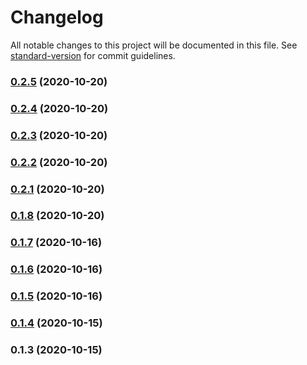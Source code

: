# Changelog

All notable changes to this project will be documented in this file. See [standard-version](https://github.com/conventional-changelog/standard-version) for commit guidelines.

### [0.2.5](https://github.com/sergey-demidov/vuetify-coloring/compare/v0.2.4...v0.2.5) (2020-10-20)

### [0.2.4](https://github.com/sergey-demidov/vuetify-coloring/compare/v0.2.3...v0.2.4) (2020-10-20)

### [0.2.3](https://github.com/sergey-demidov/vuetify-coloring/compare/v0.2.2...v0.2.3) (2020-10-20)

### [0.2.2](https://github.com/sergey-demidov/vuetify-coloring/compare/v0.2.1...v0.2.2) (2020-10-20)

### [0.2.1](https://github.com/sergey-demidov/vuetify-coloring/compare/v0.1.6...v0.2.1) (2020-10-20)

### [0.1.8](https://github.com/sergey-demidov/vuetify-coloring/compare/v0.1.6...v0.1.8) (2020-10-20)

### [0.1.7](https://github.com/sergey-demidov/vuetify-coloring/compare/v0.1.6...v0.1.7) (2020-10-16)

### [0.1.6](https://github.com/sergey-demidov/vuetify-coloring/compare/v0.1.5...v0.1.6) (2020-10-16)

### [0.1.5](https://github.com/sergey-demidov/vuetify-coloring/compare/v0.1.4...v0.1.5) (2020-10-16)

### [0.1.4](https://github.com/sergey-demidov/vuetify-coloring/compare/v0.1.3...v0.1.4) (2020-10-15)

### 0.1.3 (2020-10-15)
